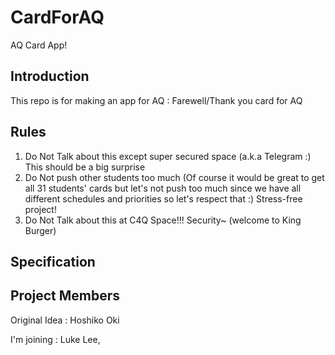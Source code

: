# CardForAQ
AQ Card App!

## Introduction

This repo is for making an app for AQ : Farewell/Thank you card for AQ

## Rules

1. Do Not Talk about this except super secured space (a.k.a Telegram :) This should be a big surprise
2. Do Not push other students too much (Of course it would be great to get all 31 students' cards but let's not push too much since we have all different schedules and priorities so let's respect that :) Stress-free project!
3. Do Not Talk about this at C4Q Space!!! Security~ (welcome to King Burger)


## Specification

## Project Members

Original Idea : Hoshiko Oki

I'm joining : Luke Lee, 

